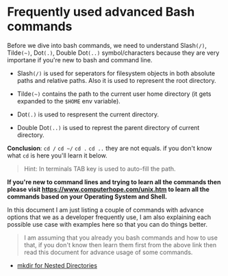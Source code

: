 # Frequently used advanced Bash commands

Before we dive into bash commands, we need to understand Slash`(/)`, Tilde`(~)`, Dot`(.)`, Double Dot`(..)` symbol/characters because they are very importane if you're new to bash and command line.

-   Slash`(/)` is used for seperators for filesystem objects in both absolute paths and relative paths. Also it is used to represent the root directory.

-   Tilde`(~)` contains the path to the current user home directory (it gets expanded to the `$HOME` env variable).

-   Dot`(.)` is used to respresent the current directory.

-   Double Dot`(..)` is used to represt the parent directory of current directory.

**Conclusion**: `cd /` `cd ~/` `cd .` `cd ..` they are not equals. if you don't know what `cd` is here you'll learn it below.

> Hint: In terminals TAB key is used to auto-fill the path.

**If you're new to command lines and trying to learn all the commands then please visit <https://www.computerhope.com/unix.htm> to learn all the commands based on your Operating System and Shell.**

In this document I am just listing a couple of commands with advance options that we as a developer frequently use, I am also explaining each possible use case with examples here so that you can do things better.

> I am assuming that you already you bash commands and how to use that, if you don't know then learn them first from the above link then read this document for advance usage of some commands.

- [mkdir for Nested Directories](making-nested-directories.md)